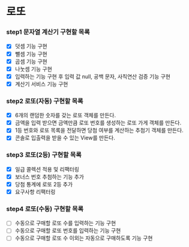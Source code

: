 # 로또

### step1 문자열 계산기 구현할 목록

- [x] 덧셈 기능 구현
- [x] 뺄셈 기능 구현
- [x] 곱셈 기능 구현
- [x] 나눗셈 기능 구현
- [x] 입력하는 기능 구현 후 입력 값 null, 공백 문자, 사칙연산 검증 기능 구현
- [x] 계산기 서비스 기능 구현

### step2 로또(자동) 구현할 목록

- [x] 6개의 랜덤한 숫자를 갖는 로또 객체를 만든다.
- [x] 금액을 입력 받으면 금액만큼 로또 번호를 생성하는 로또 가게 객체를 만든다.
- [x] 1등 번호와 로또 목록을 전달하면 당첨 여부를 계산하는 추첨기 객체를 만든다.
- [x] 콘솔로 입출력을 받을 수 있는 View를 만든다.

### step3 로또(2등) 구현할 목록

- [x] 일급 콜렉션 적용 및 리팩터링
- [x] 보너스 번호 추첨하는 기능 추가
- [x] 당첨 통계에 로또 2등 추가
- [x] 요구사항 리팩터링

### step4 로또(수동) 구현할 목록

- [ ]  수동으로 구매할 로또 수를 입력하는 기능 구현
- [ ]  수동으로 구매할 로또 번호를 입력하는 기능 구현
- [ ]  수동으로 구매할 로또 수 이외는 자동으로 구매하도록 기능 구현